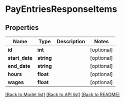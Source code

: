 # PayEntriesResponseItems

## Properties
Name | Type | Description | Notes
------------ | ------------- | ------------- | -------------
**id** | **int** |  | [optional] 
**start_date** | **string** |  | [optional] 
**end_date** | **string** |  | [optional] 
**hours** | **float** |  | [optional] 
**wages** | **float** |  | [optional] 

[[Back to Model list]](../README.md#documentation-for-models) [[Back to API list]](../README.md#documentation-for-api-endpoints) [[Back to README]](../README.md)


